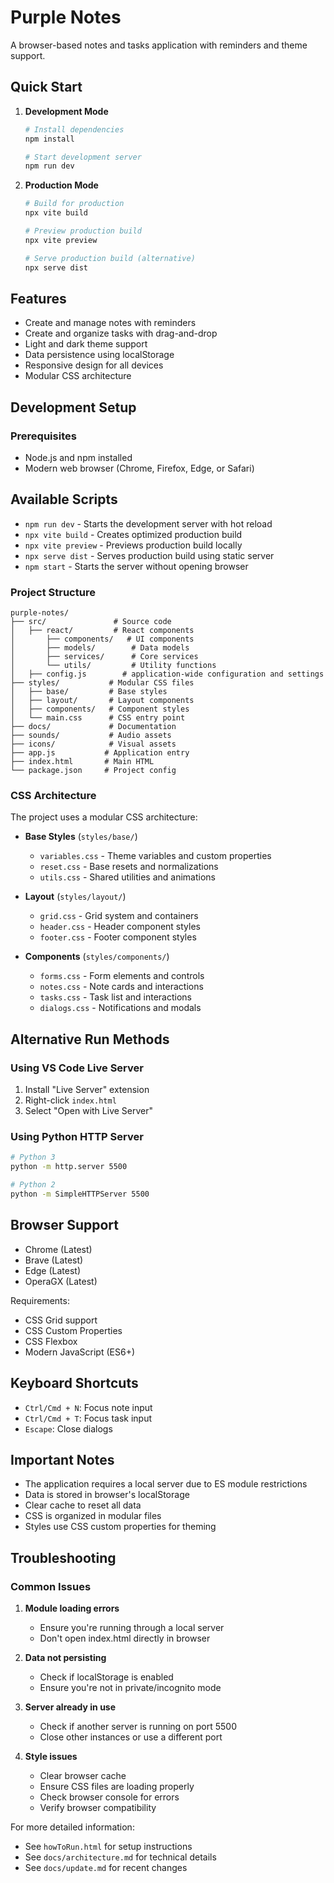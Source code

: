 # Purple Notes

A browser-based notes and tasks application with reminders and theme support.

## Quick Start

1. **Development Mode**
   ```bash
   # Install dependencies
   npm install
   ```
   ```bash
   # Start development server
   npm run dev
   ```

2. **Production Mode**
   ```bash
   # Build for production
   npx vite build
   ```
   ```bash
   # Preview production build
   npx vite preview
   ```
   ```bash
   # Serve production build (alternative)
   npx serve dist
   ```

## Features

- Create and manage notes with reminders
- Create and organize tasks with drag-and-drop
- Light and dark theme support
- Data persistence using localStorage
- Responsive design for all devices
- Modular CSS architecture

## Development Setup

### Prerequisites

- Node.js and npm installed
- Modern web browser (Chrome, Firefox, Edge, or Safari)

## Available Scripts

- `npm run dev` - Starts the development server with hot reload
- `npx vite build` - Creates optimized production build
- `npx vite preview` - Previews production build locally
- `npx serve dist` - Serves production build using static server
- `npm start` - Starts the server without opening browser

### Project Structure

```
purple-notes/
├── src/               # Source code
│   ├── react/         # React components
│       ├── components/   # UI components
│       ├── models/        # Data models
│       ├── services/      # Core services
│       └── utils/         # Utility functions
│   ├── config.js        # application-wide configuration and settings
├── styles/           # Modular CSS files
│   ├── base/         # Base styles
│   ├── layout/       # Layout components
│   ├── components/   # Component styles
│   └── main.css      # CSS entry point
├── docs/             # Documentation
├── sounds/           # Audio assets
├── icons/            # Visual assets
├── app.js           # Application entry
├── index.html       # Main HTML
└── package.json     # Project config
```

### CSS Architecture

The project uses a modular CSS architecture:

- **Base Styles** (`styles/base/`)
  - `variables.css` - Theme variables and custom properties
  - `reset.css` - Base resets and normalizations
  - `utils.css` - Shared utilities and animations

- **Layout** (`styles/layout/`)
  - `grid.css` - Grid system and containers
  - `header.css` - Header component styles
  - `footer.css` - Footer component styles

- **Components** (`styles/components/`)
  - `forms.css` - Form elements and controls
  - `notes.css` - Note cards and interactions
  - `tasks.css` - Task list and interactions
  - `dialogs.css` - Notifications and modals

## Alternative Run Methods

### Using VS Code Live Server
1. Install "Live Server" extension
2. Right-click `index.html`
3. Select "Open with Live Server"

### Using Python HTTP Server
```bash
# Python 3
python -m http.server 5500

# Python 2
python -m SimpleHTTPServer 5500
```

## Browser Support

- Chrome (Latest)
- Brave (Latest)
- Edge (Latest)
- OperaGX (Latest)

Requirements:
- CSS Grid support
- CSS Custom Properties
- CSS Flexbox
- Modern JavaScript (ES6+)

## Keyboard Shortcuts

- `Ctrl/Cmd + N`: Focus note input
- `Ctrl/Cmd + T`: Focus task input
- `Escape`: Close dialogs

## Important Notes

- The application requires a local server due to ES module restrictions
- Data is stored in browser's localStorage
- Clear cache to reset all data
- CSS is organized in modular files
- Styles use CSS custom properties for theming

## Troubleshooting

### Common Issues

1. **Module loading errors**
   - Ensure you're running through a local server
   - Don't open index.html directly in browser

2. **Data not persisting**
   - Check if localStorage is enabled
   - Ensure you're not in private/incognito mode

3. **Server already in use**
   - Check if another server is running on port 5500
   - Close other instances or use a different port

4. **Style issues**
   - Clear browser cache
   - Ensure CSS files are loading properly
   - Check browser console for errors
   - Verify browser compatibility

For more detailed information:
- See `howToRun.html` for setup instructions
- See `docs/architecture.md` for technical details
- See `docs/update.md` for recent changes
